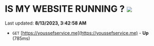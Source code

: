 # IS MY WEBSITE RUNNING ? [![](https://img.shields.io/static/v1?label=Sponsor&message=%E2%9D%A4&logo=GitHub&color=%23fe8e86)](https://github.com/sponsors/<username>)

Last updated: **8/13/2023, 3:42:58 AM**

- `GET` [https://youssefservice.me](https://youssefservice.me) - **Up** (785ms)
